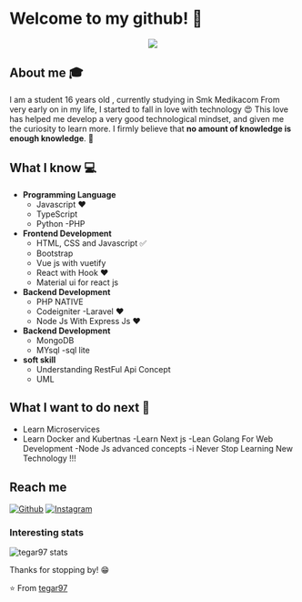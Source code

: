 # Welcome to my github! 👋

<div align="center">
	<img src="https://media.giphy.com/media/vFKqnCdLPNOKc/giphy.gif">
</div>

## About me :mortar_board:
I am a student 16 years old , currently studying in Smk Medikacom  From very early on in my life, I started to fall in love with technology 😍 This love has helped me develop a very good technological mindset, and given me the curiosity to learn more. I firmly believe that **no amount of knowledge is enough knowledge**. 🧠

## What I know :computer:
- **Programming Language**
	- Javascript ❤️
	- TypeScript 
	- Python
	-PHP
- **Frontend Development**
	- HTML, CSS and Javascript :white_check_mark:
	- Bootstrap 
   	- Vue js with vuetify 
	- React with Hook ❤️
	- Material ui for react js 
- **Backend Development**
	- PHP NATIVE
	- Codeigniter 
   	 -Laravel ❤️
	- Node Js With Express Js  ❤️
- **Backend Development**
	- MongoDB
	- MYsql
	-sql lite
- **soft skill**
	- Understanding RestFul Api Concept 
	- UML
	

	
  
  


## What I want to do next :thinking:
- Learn Microservices 
- Learn Docker and Kubertnas 
-Learn Next js
-Lean Golang For Web Development 
-Node Js advanced concepts 
-i Never Stop Learning New Technology !!! 

## Reach me 
[![Github](https://img.shields.io/github/followers/tegar97?label=Follow&style=social)](https://github.com/tegar97)
[![Instagram](https://img.shields.io/badge/-@tegar-akmal-red?style=flat-square&logo=instagram&logoColor=white&link=https://www.instagram.com/akmalmuhammadtegar/_/)](https://www.instagram.com/akmalmuhammadtegar_/)



### Interesting stats

![tegar97 stats](https://github-readme-stats.vercel.app/api?username=tegar97&show_icons=true)

Thanks for stopping by! 😁


⭐️ From [tegar97](https://github.com/tegar97)
